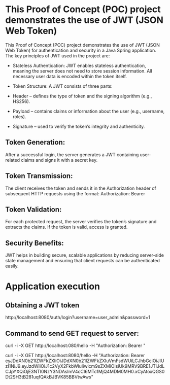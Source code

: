 # This Proof of Concept (POC) project demonstrates the use of JWT (JSON Web Token)

This Proof of Concept (POC) project demonstrates the use of JWT (JSON Web Token) for authentication and security in a Java Spring application. The key principles of JWT used in the project are:

* Stateless Authentication:
JWT enables stateless authentication, meaning the server does not need to store session information. All necessary user data is encoded within the token itself.

* Token Structure:
A JWT consists of three parts:

* Header – defines the type of token and the signing algorithm (e.g., HS256).
* Payload – contains claims or information about the user (e.g., username, roles).
* Signature – used to verify the token’s integrity and authenticity.

## Token Generation:
After a successful login, the server generates a JWT containing user-related claims and signs it with a secret key.

## Token Transmission:
The client receives the token and sends it in the Authorization header of subsequent HTTP requests using the format:
Authorization: Bearer <token>

## Token Validation:
For each protected request, the server verifies the token’s signature and extracts the claims. If the token is valid, access is granted.

## Security Benefits:
JWT helps in building secure, scalable applications by reducing server-side state management and ensuring that client requests can be authenticated easily.

# Application execution

## Obtaining a JWT token
http://localhost:8080/auth/login?username=user_admin&password=1

## Command to send GET request to server:
curl -i -X GET http://localhost:080/hello -H "Authorization: Bearer <TOKEN>"

curl -i -X GET http://localhost:8080/hello -H "Authorization: Bearer eyJDdXN0b21IZWFkZXIiOiJDdXN0b21IZWFkZXIuVmFsdWUiLCJhbGciOiJIUzI1NiJ9.eyJzdWIiOiJ1c2VyX2FkbWluIiwicm9sZXMiOlsiUk9MRV9BRE1JTiJdLCJpYXQiOjE3NTI0NzY3NDAsImV4cCI6MTc1MjQ4MDM0MH0.xCyAtoxQGS0Dt2SH3tB281uqfQAkBJBVK85BBVtwAws"

